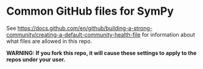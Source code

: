 # Common GitHub files for SymPy

See https://docs.github.com/en/github/building-a-strong-community/creating-a-default-community-health-file for information about what files are allowed in this repo.

**WARNING: If you fork this repo, it will cause these settings to apply to the
repos under your user.**
